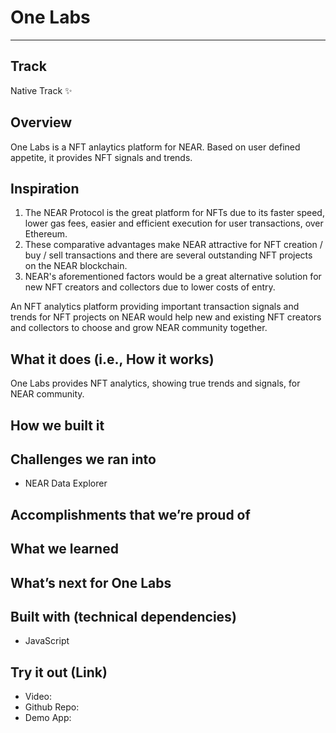 # One Labs
---
## Track
Native Track ✨

## Overview 
One Labs is a NFT anlaytics platform for NEAR. Based on user defined appetite, it provides NFT signals and trends. 

## Inspiration
1. The NEAR Protocol is the great platform for NFTs due to its faster speed, lower gas fees, easier and efficient execution for user transactions, over Ethereum. 
2. These comparative advantages make NEAR attractive for NFT creation / buy / sell transactions and there are several outstanding NFT projects on the NEAR blockchain. 
3. NEAR's aforementioned factors would be a great alternative solution for new NFT creators and collectors due to lower costs of entry.

An NFT analytics platform providing important transaction signals and trends for NFT projects on NEAR would help new and existing NFT creators and collectors to choose and grow NEAR community together. 
## What it does (i.e., How it works)
One Labs provides NFT analytics, showing true trends and signals, for NEAR community.  

## How we built it 

## Challenges we ran into
- NEAR Data Explorer 

## Accomplishments that we’re proud of 

## What we learned

## What’s next for One Labs

## Built with (technical dependencies)
- JavaScript 
## Try it out (Link) 
- Video: 
- Github Repo: 
- Demo App: 


